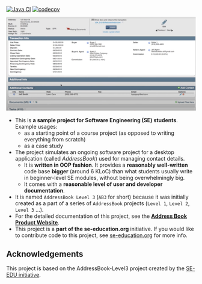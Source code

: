 [![Java CI](https://github.com/AY2425S2-CS2103T-T15-4/tp/actions/workflows/gradle.yml/badge.svg)](https://github.com/AY2425S2-CS2103T-T15-4/tp/actions/workflows/gradle.yml)
[![codecov](https://codecov.io/gh/AY2425S2-CS2103T-T15-4/tp/graph/badge.svg?token=NCIPSB7D84)](https://codecov.io/gh/AY2425S2-CS2103T-T15-4/tp)

![Ui](docs/images/Ui.png)

* This is **a sample project for Software Engineering (SE) students**.<br>
  Example usages:
  * as a starting point of a course project (as opposed to writing everything from scratch)
  * as a case study
* The project simulates an ongoing software project for a desktop application (called _AddressBook_) used for managing contact details.
  * It is **written in OOP fashion**. It provides a **reasonably well-written** code base **bigger** (around 6 KLoC) than what students usually write in beginner-level SE modules, without being overwhelmingly big.
  * It comes with a **reasonable level of user and developer documentation**.
* It is named `AddressBook Level 3` (`AB3` for short) because it was initially created as a part of a series of `AddressBook` projects (`Level 1`, `Level 2`, `Level 3` ...).
* For the detailed documentation of this project, see the **[Address Book Product Website](https://se-education.org/addressbook-level3)**.
* This project is a **part of the se-education.org** initiative. If you would like to contribute code to this project, see [se-education.org](https://se-education.org/#contributing-to-se-edu) for more info.
## Acknowledgements
This project is based on the AddressBook-Level3 project created by the [SE-EDU initiative](https://se-education.org).
